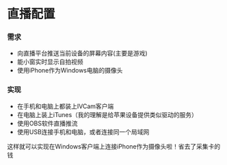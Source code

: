 # 直播配置
### 需求
- 向直播平台推送当前设备的屏幕内容(主要是游戏)
- 能小窗实时显示自拍视频
- 使用iPhone作为Windows电脑的摄像头
### 实现
- 在手机和电脑上都装上IVCam客户端
- 在电脑上装上iTunes（我的理解是给苹果设备提供类似驱动的服务）
- 使用OBS软件直播推流
- 使用USB连接手机和电脑，或者连接同一个局域网

这样就可以实现在Windows客户端上连接iPhone作为摄像头啦！省去了采集卡的钱